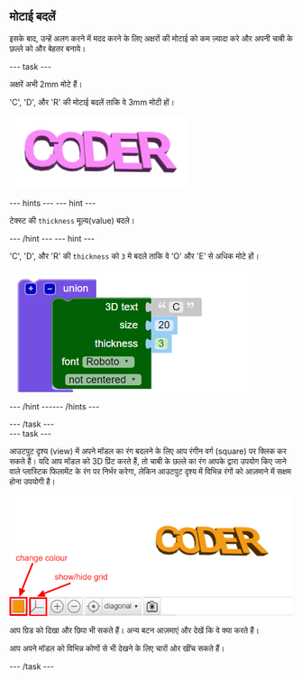 ## मोटाई बदलें

इसके बाद, उन्हें अलग करने में मदद करने के लिए अक्षरों की मोटाई को कम ज़्यादा करे और अपनी चाबी के छल्ले को और बेहतर बनाये।

--- task ---

अक्षरें अभी 2mm मोटे हैं।

'C', 'D', और 'R' की मोटाई बदलें ताकि वे 3mm मोटी हों।

![स्क्रीनशॉट](images/coder-finished.png)

--- hints ---
 --- hint ---

टेक्स्ट की `thickness` मूल्य(value) बदले।

--- /hint --- --- hint ---

'C', 'D', और 'R' की `thickness` को `3` मे बदले ताकि वे ‘O’ और 'E’ से अधिक मोटे हों।

![स्क्रीनशॉट](images/coder-thickness.png)

--- /hint ------ /hints ---

--- /task ---   
--- task ---

आउटपुट दृश्य (view) में अपने मॉडल का रंग बदलने के लिए आप रंगीन वर्ग (square) पर क्लिक कर सकते हैं। यदि आप मॉडल को 3D प्रिंट करते हैं, तो चाबी के छल्ले का रंग आपके द्वारा उपयोग किए जाने वाले प्लास्टिक फिलामेंट के रंग पर निर्भर करेगा, लेकिन आउटपुट दृश्य में विभिन्न रंगों को आज़माने में सक्षम होना उपयोगी है।

![स्क्रीनशॉट](images/coder-colour.png)

आप ग्रिड को दिखा और छिपा भी सकते हैं। अन्य बटन आज़माएं और देखें कि वे क्या करते हैं।

आप अपने मॉडल को विभिन्न कोणों से भी देखने के लिए चारों ओर खींच सकते हैं।

--- /task ---
